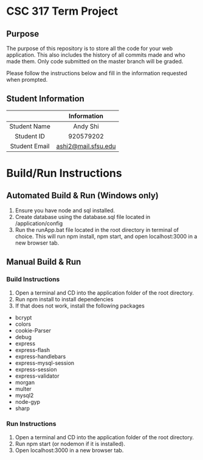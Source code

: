 # CSC 317 Term Project

## Purpose

The purpose of this repository is to store all the code for your web application. This also includes the history of all commits made and who made them. Only code submitted on the master branch will be graded.

Please follow the instructions below and fill in the information requested when prompted.

## Student Information

|               | Information   |
|:-------------:|:-------------:|
| Student Name  | Andy Shi      |
| Student ID    | 920579202     |
| Student Email | ashi2@mail.sfsu.edu    |



# Build/Run Instructions

## Automated Build & Run (Windows only)
1. Ensure you have node and sql installed.
2. Create database using the database.sql file located in /application/config
2. Run the runApp.bat file located in the root directory in terminal of choice. 
This will run npm install, npm start, and open localhost:3000 in a new browser tab.

## Manual Build & Run

### Build Instructions
1. Open a terminal and CD into the application folder of the root directory.
2. Run npm install to install dependencies
3. If that does not work, install the following packages
- bcrypt
- colors
- cookie-Parser
- debug
- express
- express-flash
- express-handlebars
- express-mysql-session
- express-session
- express-validator
- morgan
- multer
- mysql2
- node-gyp
- sharp

### Run Instructions
1. Open a terminal and CD into the application folder of the root directory.
2. Run npm start (or nodemon if it is installed).
3. Open localhost:3000 in a new browser tab.

